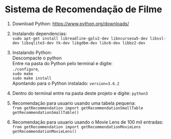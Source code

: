 # Sistema de Recomendação de Filme

1. Download Python: https://www.python.org/downloads/   

2. Instalando dependencias:  
`sudo apt-get install libreadline-gplv2-dev libncursesw5-dev libssl-dev libsqlite3-dev tk-dev libgdbm-dev libc6-dev libbz2-dev`  

3. Instalando Python:  
  Descompacte o python  
  Entre na pasta do Python pelo terminal e digite:   
  `./configure`,  
  `sudo make`   
  `sudo make install`  
  Apontando para o Python instalado: `version=3.6.2`  

4. Dentro do terminal entre na pasta deste projeto e digite: `python3`  

5. Recomendação para usuario usando uma tabela pequena:  
    `from getRecommendation import getRecommendationSmallTable`  
    `getRecommendationSmallTable()`  

6. Recomendação para usuario usando o Movie Lens de 100 mil entradas:  
  `from getRecommendation import getRecommendationMovieLens`  
  `getRecommendationMovieLens()`  
